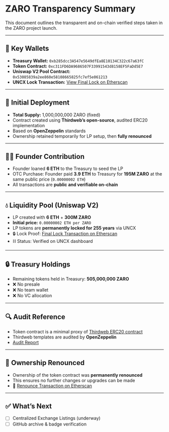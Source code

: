 # ZARO Transparency Summary

This document outlines the transparent and on-chain verified steps taken in the ZARO project launch.

---

## 🔑 Key Wallets
- **Treasury Wallet:** `0xb285dcc3A547e5649dfEa8E10134C322c67a63fC`
- **Token Contract:** `0xc311FD6DA9686507F33991543d8158EF5FaDd5E7`
- **Uniswap V2 Pool Contract:** `0x53085839a2ee860e58108665825fc7ef5e061213`
- **UNCX Lock Transaction:** [View Final Lock on Etherscan](https://etherscan.io/tx/0xbb17a0d05a167047fb478c9769badaed00fa40e964a54d2917181420d26f4581)

---

## 🧱 Initial Deployment
- **Total Supply:** 1,000,000,000 ZARO (fixed)
- Contract created using **Thirdweb’s open-source**, audited ERC20 implementation
- Based on **OpenZeppelin** standards
- Ownership retained temporarily for LP setup, then **fully renounced**

---

## 🧑‍🚀 Founder Contribution
- Founder loaned **6 ETH** to the Treasury to seed the LP
- OTC Purchase: Founder paid **3.9 ETH** to Treasury for **195M ZARO** at the same public price (`0.00000002 ETH`)
- All transactions are **public and verifiable on-chain**

---

## 💧 Liquidity Pool (Uniswap V2)
- LP created with **6 ETH** + **300M ZARO**
- **Initial price:** `0.00000002 ETH per ZARO`
- LP tokens are **permanently locked for 255 years** via UNCX
- 🔒 Lock Proof: [Final Lock Transaction on Etherscan](https://etherscan.io/tx/0xbb17a0d05a167047fb478c9769badaed00fa40e964a54d2917181420d26f4581)
- ⛓️ Status: Verified on UNCX dashboard

---

## 🔒 Treasury Holdings
- Remaining tokens held in Treasury: **505,000,000 ZARO**
- ❌ No presale  
- ❌ No team wallet  
- ❌ No VC allocation  

---

## 🔍 Audit Reference
- Token contract is a minimal proxy of [Thirdweb ERC20 contract](https://github.com/thirdweb-dev/contracts)
- Thirdweb templates are audited by **OpenZeppelin**
- [Audit Report](https://github.com/thirdweb-dev/contracts/blob/main/audit-reports/audit-12.pdf)

---

## 🚫 Ownership Renounced
- Ownership of the token contract was **permanently renounced**
- This ensures no further changes or upgrades can be made
- 🔗 [Renounce Transaction on Etherscan](https://etherscan.io/tx/0x15e4739956e05a80d03cd258eb6a35d7ace2406b7c49a99bc8aa7f7c8fbb3b8a)

---

## ✅ What’s Next
- [ ] Centralized Exchange Listings (underway)
- [ ] GitHub archive & badge verification
